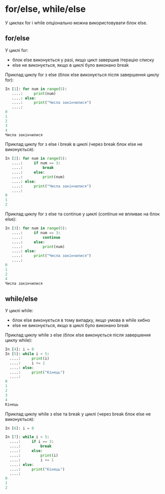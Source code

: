 # for/else, while/else

У циклах for і while опціонально можна використовувати блок else.

## for/else

У циклі for:

* блок else виконується у разі, якщо цикл завершив ітерацію списку
* else не виконується, якщо в циклі було виконано break

Приклад циклу for з else (блок else виконується після завершення циклу for):

```python
In [1]: for num in range(5):
   ....:     print(num)
   ....: else:
   ....:     print("Числа закінчилися")
   ....:
0
1
2
3
4
Числа закінчилися
```

Приклад циклу for з else і break в циклі (через break блок else не виконується):

```python
In [2]: for num in range(5):
   ....:     if num == 3:
   ....:         break
   ....:     else:
   ....:         print(num)
   ....: else:
   ....:     print("Числа закінчилися")
   ....:
0
1
2
```

Приклад циклу for з else та continue у циклі (continue не впливає на блок else):

```python
In [3]: for num in range(5):
   ....:     if num == 3:
   ....:         continue
   ....:     else:
   ....:         print(num)
   ....: else:
   ....:     print("Числа закінчилися")
   ....:
0
1
2
4
Числа закінчилися
```

## while/else

У циклі while:

* блок else виконується в тому випадку, якщо умова в while хибно
* else не виконується, якщо в циклі було виконано break

Приклад циклу while з else (блок else виконується після завершення циклу while):

```python
In [4]: i = 0
In [5]: while i < 5:
  ....:     print(i)
  ....:     i += 1
  ....: else:
  ....:     print("Кінець")
  ....:
0
1
2
3
4
Кінець
```

Приклад циклу while з else та break у циклі (через break блок else не виконується):

```python
In [6]: i = 0

In [7]: while i < 5:
  ....:     if i == 3:
  ....:         break
  ....:     else:
  ....:         print(i)
  ....:         i += 1
  ....: else:
  ....:     print("Кінець")
  ....:
0
1
2
```

